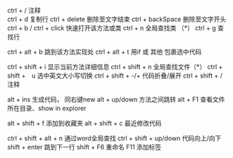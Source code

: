 ctrl + /                注释  
ctrl + d                复制行
ctrl + delete           删除至文字结束
ctrl + backSpace        删除至文字开头
ctrl + b / ctrl + click 快速打开该方法或类
ctrl + n                全局查找类 （*）
ctrl + g                查找行

ctrl + alt + b          跳到该方法实现处
ctrl + alt + t          用if 或 其他 包裹选中代码

ctrl + shift + i        显示当前方法详细信息
ctrl + shift + n        全局查找文件（*）
ctrl + shift +　u       选中英文大小写切换
ctrl + shift + -/+      代码折叠/展开
ctrl + shift + /        注释

alt + ins               生成代码， 同右键new
alt + up/down           方法之间跳转
alt + F1                查看文件所在目录、show in explorer


alt + shift + f         添加到收藏夹
alt + shift + c         最近修改代码

ctrl + shift + alt + n  通过word全局查找
ctrl + shift + up/down  代码向上/向下
shift + enter           跳到下一行
shift + F6              重命名
F11                     添加标签
